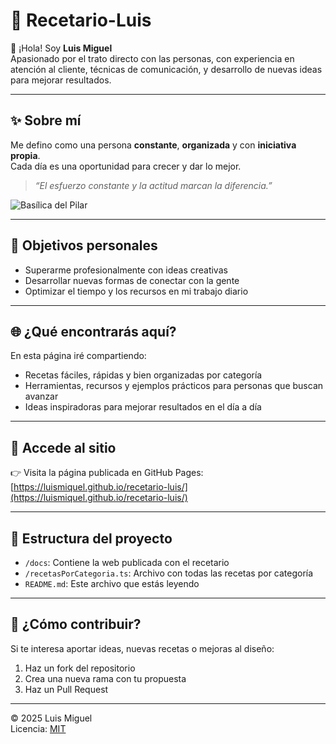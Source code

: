 # 📖 Recetario-Luis

👋 ¡Hola! Soy **Luis Miguel**  
Apasionado por el trato directo con las personas, con experiencia en atención al cliente, técnicas de comunicación, y desarrollo de nuevas ideas para mejorar resultados.

---

## ✨ Sobre mí

Me defino como una persona **constante**, **organizada** y con **iniciativa propia**.  
Cada día es una oportunidad para crecer y dar lo mejor.

> _“El esfuerzo constante y la actitud marcan la diferencia.”_

![Basílica del Pilar](https://upload.wikimedia.org/wikipedia/commons/thumb/6/6e/Basilica_del_Pilar-Zaragoza.jpg/1200px-Basilica_del_Pilar-Zaragoza.jpg)

---

## 🎯 Objetivos personales

- Superarme profesionalmente con ideas creativas  
- Desarrollar nuevas formas de conectar con la gente  
- Optimizar el tiempo y los recursos en mi trabajo diario  

---

## 🌐 ¿Qué encontrarás aquí?

En esta página iré compartiendo:

- Recetas fáciles, rápidas y bien organizadas por categoría  
- Herramientas, recursos y ejemplos prácticos para personas que buscan avanzar  
- Ideas inspiradoras para mejorar resultados en el día a día

---

## 🔗 Accede al sitio

👉 Visita la página publicada en GitHub Pages:  
[https://luismiquel.github.io/recetario-luis/](https://luismiquel.github.io/recetario-luis/)

---

## 📁 Estructura del proyecto

- `/docs`: Contiene la web publicada con el recetario  
- `/recetasPorCategoria.ts`: Archivo con todas las recetas por categoría  
- `README.md`: Este archivo que estás leyendo

---

## 🚀 ¿Cómo contribuir?

Si te interesa aportar ideas, nuevas recetas o mejoras al diseño:

1. Haz un fork del repositorio  
2. Crea una nueva rama con tu propuesta  
3. Haz un Pull Request

---

© 2025 Luis Miguel  
Licencia: [MIT](LICENSE)

